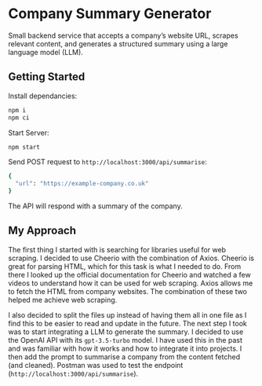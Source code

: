 # Company Summary Generator

Small backend service that accepts a company’s website URL, scrapes relevant content, and generates a structured summary using a large language model (LLM).

## Getting Started

Install dependancies:

```bash
npm i
npm ci
```

Start Server:

```bash
npm start
```

Send POST request to `http://localhost:3000/api/summarise`:

```bash
{
  "url": "https://example-company.co.uk"
}
```

The API will respond with a summary of the company.

## My Approach

The first thing I started with is searching for libraries useful for web scraping. I decided to use Cheerio with the combination of Axios. Cheerio is great for parsing HTML,
which for this task is what I needed to do. From there I looked up the official documentation for Cheerio and watched a few videos to understand how it can be used for web scraping. Axios allows me to fetch the HTML from company websites. The combination of these two helped me achieve web scraping.

I also decided to split the files up instead of having them all in one file as I find this to be easier to read and update in the future. The next step I took was to start integrating a LLM to generate the summary. I decided to use the OpenAI API with its `gpt-3.5-turbo` model. I have used this in the past and was familiar with how it works and how to integrate it into projects. I then add the prompt to summarise a company from the content fetched (and cleaned). Postman was used to test the endpoint (`http://localhost:3000/api/summarise`).